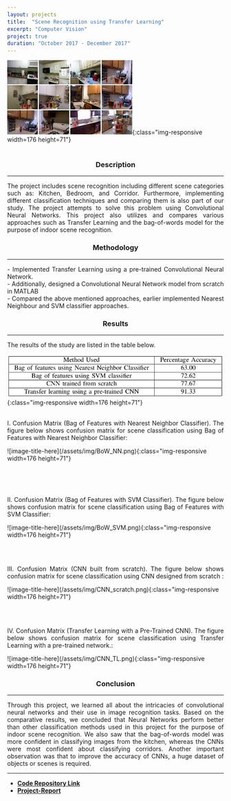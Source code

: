 ```yaml
---
layout: projects
title:  "Scene Recognition using Transfer Learning"
excerpt: "Computer Vision"
project: true
duration: "October 2017 - December 2017"
---
```


![image-title-here](/assets/img/cv1.jpeg){:class="img-responsive width=176 height=71"}   
<br/>
<center><h3>Description</h3></center>
<hr class="star-primary">
<p style="text-align: justify">The project includes scene recognition including different scene categories such as: Kitchen, Bedroom, and Corridor. Furthermore, implementing different classification techniques and comparing them is also part of our study. The project attempts to solve this problem using Convolutional Neural Networks. This project also utilizes and compares various approaches such as Transfer Learning and the bag-of-words model for the purpose of indoor scene recognition.</p>


<center><h3>Methodology</h3></center>
<hr class="star-primary">
<p style="text-align: justify">- Implemented Transfer Learning using a pre-trained Convolutional Neural Network. <br/> 
- Additionally, designed a Convolutional Neural Network model from scratch in MATLAB <br/>
- Compared the above mentioned approaches, earlier implemented Nearest Neighbour and SVM classifier approaches.</p>


<center><h3>Results</h3></center>
<hr class="star-primary">
<p style="text-align: justify"> The results of the study are listed in the table below. </p>

![image-title-here](/assets/img/tabular_CV.png){:class="img-responsive width=176 height=71"}  <br/><br/>


<p style="text-align: justify">I. Confusion Matrix (Bag of Features with Nearest Neighbor Classifier). The figure below shows confusion matrix for scene classification using Bag of Features with Nearest Neighbor Classifier: </p> 
![image-title-here](/assets/img/BoW_NN.png){:class="img-responsive width=176 height=71"}  <br/><br/>

<br/><br/>

<p style="text-align: justify">II. Confusion Matrix (Bag of Features with SVM Classifier). The figure below shows confusion matrix for scene classification using Bag of Features with SVM Classifier: </p> 
![image-title-here](/assets/img/BoW_SVM.png){:class="img-responsive width=176 height=71"}  

<br/><br/>

<p style="text-align: justify">III. Confusion Matrix (CNN built from scratch). The figure below shows confusion matrix for scene classification using CNN designed from scratch : </p> 
![image-title-here](/assets/img/CNN_scratch.png){:class="img-responsive width=176 height=71"}  

<br/><br/>

<p style="text-align: justify">IV. Confusion Matrix (Transfer Learning with a Pre-Trained CNN). The figure below shows confusion matrix for scene classification using Transfer Learning with a pre-trained network.: </p> 
![image-title-here](/assets/img/CNN_TL.png){:class="img-responsive width=176 height=71"}  



<center><h3>Conclusion</h3></center>
<hr class="star-primary">

<p style="text-align: justify">Through this project, we learned all about the intricacies of convolutional neural networks and their use in image recognition tasks. Based on the comparative results, we concluded that Neural Networks perform better than other classification methods used in this project for the purpose of indoor scene recognition. We also saw that the bag-of-words model was more confident in classifying images from the kitchen, whereas the CNNs were most confident about classifying corridors. Another important observation was that to improve the accuracy of CNNs, a huge dataset of objects or scenes is required.</p>

<hr class="star-primary">
                            
<ul id ="horizontal-list">
<li class="display: inline">
<strong><a target="_blank"  href="https://github.com/nalinraut/Indoor-Scene-Recognition">Code Repository Link <i class="fa fa-fw fa-github"></i></a>
</strong>
</li>
                                
                                
<li>
<strong><a href="javascript:void(0);">Project-Report</a>
</strong>
</li>
                                
</ul>
     

